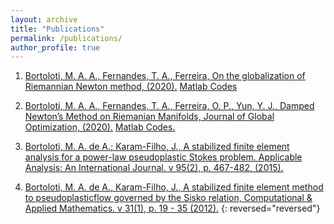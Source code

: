 ```yaml
---
layout: archive
title: "Publications"
permalink: /publications/
author_profile: true
---
```


1. [Bortoloti, M. A. A., Fernandes, T. A., Ferreira, On the globalization of Riemannian Newton method, (2020).](https://arxiv.org/abs/2008.06557) [Matlab Codes](http://www2.uesb.br/professor/mbortoloti/wp-content/uploads/2020/08/public_codes.zip)

1. [Bortoloti, M. A. A., Fernandes, T. A., Ferreira, O. P., Yun, Y. J., Damped Newton’s Method on Riemanian Manifolds, Journal of Global Optimization, (2020).](https://link.springer.com/epdf/10.1007/s10898-020-00885-0?author_access_token=FqbPOaCZrW_UlYzRhn5Jdve4RwlQNchNByi7wbcMAY7pkB3Q-T0c21x-t40rxP2GZHb4CsgAntPovkQ3OZhswCK__fSLHYdYozqMXAEWQwLLBYFDn7eaWzPJoe9NS17PBUAw2zC7bNBahR7PxxjEEg%3D%3D) [Matlab Codes.](http://www2.uesb.br/professor/mbortoloti/wp-content/uploads/2019/05/public_codes.zip)

1. [Bortoloti, M. A. de A.; Karam-Filho, J., A stabilized finite element analysis for a power-law pseudoplastic Stokes problem. Applicable Analysis: An International Journal. v 95(2), p. 467-482, (2015).](https://www.tandfonline.com/doi/abs/10.1080/00036811.2015.1009900?journalCode=gapa20)

1. [Bortoloti, M. A. de A., Karam-Filho, J., A stabilized finite element method to pseudoplasticflow governed by the Sisko relation, Computational & Applied Mathematics. v 31(1), p. 19 - 35 (2012).](https://www.scielo.br/j/cam/a/vkL8fspCCqgp9wDRmBzQwdg/?format=pdf&lang=en)
{: reversed="reversed"}
